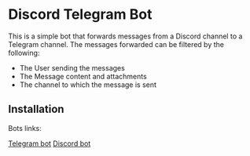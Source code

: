 # Discord Telegram Bot

This is a simple bot that forwards messages from a Discord channel to a Telegram channel.
The messages forwarded can be filtered by the following:

- The User sending the messages
- The Message content and attachments
- The channel to which the message is sent

## Installation

Bots links:

[Telegram bot](t.me/discord_telegram_forward_bot)
[Discord bot](https://discord.com/oauth2/authorize?client_id=1348406687706517594)
